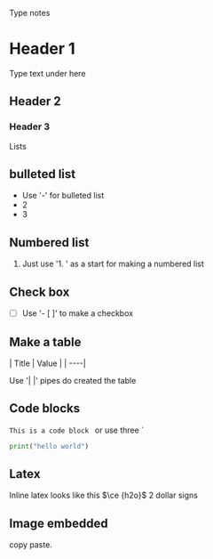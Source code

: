 Type notes
# Header  1
Type text under here

## Header 2 

### Header 3 

Lists 

## bulleted list
- Use '-' for bulleted list
- 2 
- 3


## Numbered list
1. Just use '1. ' as a start for making a numbered list


## Check box
- [ ] Use '- [ ]' to make a checkbox 

## Make a table

| Title | Value |
| ----|

Use '| |' pipes do created the table


## Code blocks
`This is a code block `
or use three `
```python
print("hello world")
```


## Latex
Inline latex looks like this $\ce {h2o}$
2 dollar signs

## Image embedded 
copy paste.